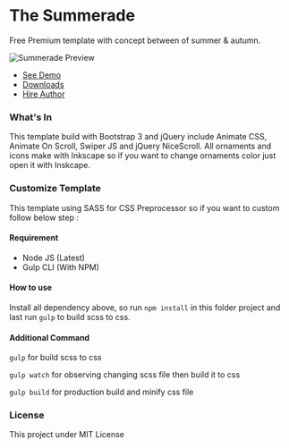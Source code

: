 # The Summerade

Free Premium template with concept between of summer & autumn.

![Summerade Preview](https://muhibbudins.github.io/the-summerade/img/preview.png)

- [See Demo](https://muhibbudins.github.io/the-summerade/)
- [Downloads ](https://github.com/muhibbudins/the-summerade/archive/master.zip)
- [Hire Author](https://www.linkedin.com/in/muhibbudins/)

### What's In

This template build with Bootstrap 3 and jQuery include Animate CSS, Animate On Scroll, Swiper JS and jQuery NiceScroll. All ornaments and icons make with Inkscape so if you want to change ornaments color just open it with Inskcape.

### Customize Template

This template using SASS for CSS Preprocessor so if you want to custom follow below step :

#### Requirement

- Node JS (Latest)
- Gulp CLI (With NPM)

#### How to use

Install all dependency above, so run `npm install` in this folder project and last run `gulp` to build scss to css.

#### Additional Command

`gulp` for build scss to css

`gulp watch` for observing changing scss file then build it to css

`gulp build` for production build and minify css file

### License

This project under MIT License
